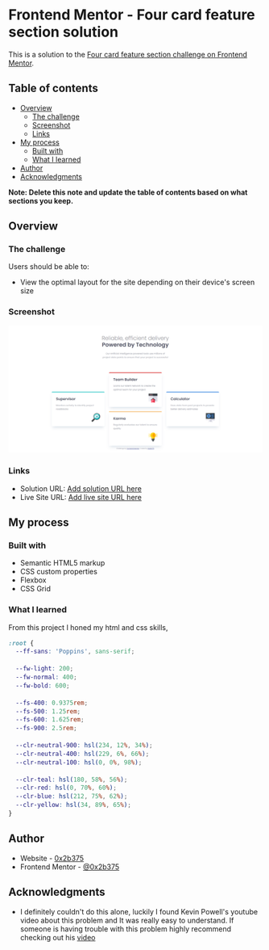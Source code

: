 # Frontend Mentor - Four card feature section solution

This is a solution to the [Four card feature section challenge on Frontend Mentor](https://www.frontendmentor.io/challenges/four-card-feature-section-weK1eFYK).

## Table of contents

- [Overview](#overview)
  - [The challenge](#the-challenge)
  - [Screenshot](#screenshot)
  - [Links](#links)
- [My process](#my-process)
  - [Built with](#built-with)
  - [What I learned](#what-i-learned)
- [Author](#author)
- [Acknowledgments](#acknowledgments)

**Note: Delete this note and update the table of contents based on what sections you keep.**

## Overview

### The challenge

Users should be able to:

- View the optimal layout for the site depending on their device's screen size

### Screenshot

![](images/screenshot.jpg)

### Links

- Solution URL: [Add solution URL here](https://github.com/0x2b375/four-card-feature-section-master)
- Live Site URL: [Add live site URL here](https://0x2b375.github.io/four-card-feature-section-master/)

## My process

### Built with

- Semantic HTML5 markup
- CSS custom properties
- Flexbox
- CSS Grid

### What I learned

From this project I honed my html and css skills, 

```css
:root {
  --ff-sans: 'Poppins', sans-serif;

  --fw-light: 200;
  --fw-normal: 400;
  --fw-bold: 600;

  --fs-400: 0.9375rem;
  --fs-500: 1.25rem;
  --fs-600: 1.625rem;
  --fs-900: 2.5rem;

  --clr-neutral-900: hsl(234, 12%, 34%);
  --clr-neutral-400: hsl(229, 6%, 66%);
  --clr-neutral-100: hsl(0, 0%, 98%);

  --clr-teal: hsl(180, 58%, 56%);
  --clr-red: hsl(0, 70%, 60%);
  --clr-blue: hsl(212, 75%, 62%);
  --clr-yellow: hsl(34, 89%, 65%);
}
```


## Author

- Website - [0x2b375](https://0x2b375.github.io/four-card-feature-section-master/)
- Frontend Mentor - [@0x2b375](https://www.frontendmentor.io/profile/0x2b375)


## Acknowledgments

- I definitely couldn't do this alone, luckily I found Kevin Powell's youtube video about this problem and It was really easy to understand. If someone is having trouble with this problem highly recommend checking out his [video](https://www.youtube.com/watch?v=JFbxl_VmIx0) 


